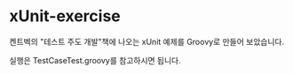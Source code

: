 # xUnit-exercise

켄트벡의 "테스트 주도 개발"책에 나오는 xUnit 예제를 Groovy로 만들어 보았습니다.

실행은 TestCaseTest.groovy를 참고하시면 됩니다.